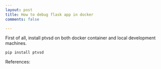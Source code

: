 ```yaml
---
layout: post
title: How to debug flask app in docker
comments: false

---
```


First of all, install ptvsd on both docker container and local development machines.

```
pip install ptvsd
```

References:
